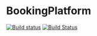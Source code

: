 # BookingPlatform

[![Build status](https://ci.appveyor.com/api/projects/status/esc8saf289f8cuv9?svg=true)](https://ci.appveyor.com/project/Elinos/bookingplatform-a3kor)
[![Build Status](https://travis-ci.org/Elinos/BookingPlatform.svg?branch=master)](https://travis-ci.org/Elinos/BookingPlatform)

